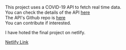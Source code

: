 This project uses a COVID-19 API to fetch real time data.  
You can check the details of the API [here](https://covid19.mathdro.id/api)  
The API's Github repo is [here](https://github.com/mathdroid/covid19)  
You can contribute if interested.


I have hoted the final project on netlify.  

[Netlify Link](https://covid19app.netlify.com/)
